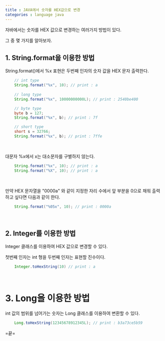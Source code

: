 ```yaml
---
title : JAVA에서 숫자를 HEX값으로 변경
categories : language java
---
```


자바에서는 숫자를 HEX 값으로 변경하는 여러가지 방법이 있다. 

그 중 몇 가지를 알아보자.

## 1. String.format을 이용한 방법

String.format()에서 %x 표현은 두번째 인자의 숫자 값을 HEX 문자 출력한다.

~~~java
	// int type
	String.format("%x", 10); // print : a
	
	// long type
	String.format("%x", 10000000000L); // print : 2540be400 

	// byte type
	byte b = 127;
	String.format("%x", b); // print : 7f

	// short type
	short s = 32766;
	String.format("%x", b); // print : 7ffe
~~~

<br>

대문자 %x에서 x는 대소문자를 구별하지 않는다. 

~~~java
	String.format("%x", 10); // print : a
	String.format("%X", 10); // print : a
~~~

<br>

만약 HEX 문자열을 "0000a" 와 같이 지정한 자리 수에서 앞 부분을 0으로 채워 출력하고 싶다면 다음과 같이 한다. 

~~~java
	String.format("%05x", 10); // print : 0000a
~~~

<br>

## 2. Integer를 이용한 방법

Integer 클래스를 이용하여 HEX 값으로 변경할 수 있다. 

첫번째 인자는 int 형을 두번째 인자는 표현할 진수이다.

~~~java
	Integer.toHexString(10) // print : a
~~~

<br>

# 3. Long을 이용한 방법

int 값의 범위를 넘어가는 숫자는 Long 클래스를 이용하여 변환할 수 있다. 

~~~java
	Long.toHexString(12345678912345L); // print : b3a73ce5b59
~~~

=끝=